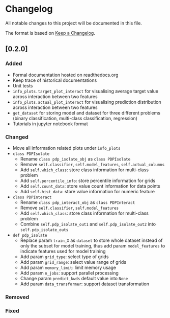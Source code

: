 # Changelog
All notable changes to this project will be documented in this file.

The format is based on [Keep a Changelog](http://keepachangelog.com/en/1.0.0/).

## [0.2.0] 
### Added
- Formal documentation hosted on readthedocs.org
- Keep trace of historical documentations
- Unit tests
- `info_plots.target_plot_interact` for visualising average target value across interaction between two features
- `info_plots.actual_plot_interact` for visualising prediction distribution across interaction between two features
- `get_dataset` for storing model and dataset for three different problems 
    (binary classification, multi-class classification, regression)
- Tutorials in jupyter notebook format

### Changed
- Move all information related plots under `info_plots`
- `class PDPIsolate`
    - Rename `class pdp_isolate_obj` as `class PDPIsolate`
    - Remove `self.classifier`, `self.model_features`, `self.actual_columns`
    - Add `self.which_class`: store class information for multi-class problem
    - Add `self.percentile_info`: store percentile information for grids
    - Add `self.count_data`: store value count information for data points
    - Add `self.hist_data`: store value information for numeric feature
- `class PDPInteract`
    - Rename `class pdp_interact_obj` as `class PDPInteract`
    - Remove `self.classifier`, `self.model_features`
    - Add `self.which_class`: store class information for multi-class problem
    - Combine `self.pdp_isolate_out1` and `self.pdp_isolate_out2` into `self.pdp_isolate_outs`
- `def pdp_isolate`
    - Replace param `train_X` as `dataset` to store whole dataset 
        instead of only the subset for model training, 
        thus add param `model_features` to indicate features used for model training
	- Add param `grid_type`: select type of grids
	- Add param `grid_range`: select value range of grids
	- Add param `memory_limit`: limit memory usage
	- Add param `n_jobs`: support parallel processing
	- Change param `predict_kwds` default value into `None`
	- Add param `data_transformer`: support dataset transformation

		
### Removed


### Fixed